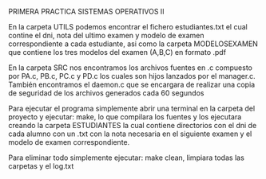 PRIMERA PRACTICA SISTEMAS OPERATIVOS II

En la carpeta UTILS podemos encontrar el fichero estudiantes.txt el cual contine el dni, nota del ultimo examen y modelo de examen correspondiente a cada estudiante, asi como la carpeta MODELOSEXAMEN que contiene los tres modelos del examen (A,B,C) en formato .pdf

En la carpeta SRC nos encontramos los archivos fuentes en .c compuesto por PA.c, PB.c, PC.c y PD.c los cuales son hijos lanzados por el manager.c. También encontramos el daemon.c que se encargara de realizar una copia de seguridad de los archivos generados cada 60 segundos 

Para ejecutar el programa simplemente abrir una terminal en la carpeta del proyecto y ejecutar: make, lo que compilara los fuentes y los ejecutara creando la carpeta ESTUDIANTES la cual contiene directorios con el dni de cada alumno con un .txt con la nota necesaria en el siguiente examen y el modelo de examen correspondiente.

Para eliminar todo simplemente ejecutar: make clean, limpiara todas las carpetas y el log.txt